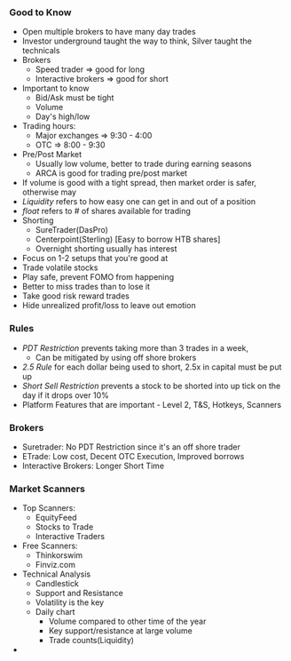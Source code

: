 ### Good to Know

* Open multiple brokers to have many day trades
* Investor underground taught the way to think, Silver taught the technicals
* Brokers
	* Speed trader => good for long
	* Interactive brokers => good for short
* Important to know
	* Bid/Ask must be tight
	* Volume
	* Day's high/low
* Trading hours:
	* Major exchanges => 9:30 - 4:00
	* OTC => 8:00 - 9:30
* Pre/Post Market
	* Usually low volume, better to trade during earning seasons
	* ARCA is good for trading pre/post market
* If volume is good with a tight spread, then market order is safer, otherwise may 
* *Liquidity* refers to how easy one can get in and out of a position
* *float* refers to # of shares available for trading
* Shorting
	* SureTrader(DasPro)
	* Centerpoint(Sterling) [Easy to borrow HTB shares]
	* Overnight shorting usually has interest
* Focus on 1-2 setups that you're good at
* Trade volatile stocks
* Play safe, prevent FOMO from happening
* Better to miss trades than to lose it
* Take good risk reward trades
* Hide unrealized profit/loss to leave out emotion

### Rules

* *PDT Restriction* prevents taking more than 3 trades in a week,
	*  Can be mitigated by using off shore brokers
* *2.5 Rule* for each dollar being used to short, 2.5x in capital must be put up
* *Short Sell Restriction* prevents a stock to be shorted into up tick  on the day if it drops over 10%
* Platform Features that are important - Level 2, T&S, Hotkeys, Scanners

### Brokers

* Suretrader: No PDT Restriction since it's an off shore trader
* ETrade: Low cost, Decent OTC Execution, Improved borrows
* Interactive Brokers: Longer Short Time

### Market Scanners
* Top Scanners:
	* EquityFeed
	* Stocks to Trade
	* Interactive Traders
* Free Scanners:
	* Thinkorswim
	* Finviz.com
* Technical Analysis
	* Candlestick
	* Support and Resistance
	* Volatility is the key
	* Daily chart
		* Volume compared to other time of the year
		* Key support/resistance at large volume
		* Trade counts(Liquidity)
* 

<!--stackedit_data:
eyJoaXN0b3J5IjpbMjUyMzQ1NDI2LDE0MjAyNTA1MDMsLTEyMj
I0MDM4MjksMTc1NzAzNjc5OSwtMjA4ODc0NjYxMl19
-->